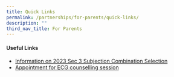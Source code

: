 ```yaml
---
title: Quick Links
permalink: /partnerships/for-parents/quick-links/
description: ""
third_nav_title: For Parents
---
```

<h4><strong>Useful Links</strong></h4>

*   [Information on 2023 Sec 3 Subjection Combination Selection](https://go.gov.sg/aiss-sec3-subjcombination)
*   [Appointment for ECG counselling session](https://go.gov.sg/ecgc-rachel)